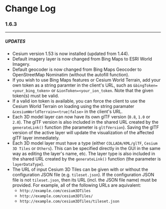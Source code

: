 # Change Log

### 1.6.3
---------

##### UPDATES
* Cesium version 1.53 is now installed (updated from 1.44).
* Default imagery layer is now changed from Bing Maps to ESRI World Imagery.
* Default geocoder is now changed from Bing Maps Geocoder to OpenStreetMap Nominatim
(without the autofill function).
* If you wish to use Bing Maps features or Cesium World Terrain,
add your own token as a string paramter in the client's URL, such as
`&bingToken=<your_bing_token>` or `&ionToken=<your_ion_token`.
Note that the given token(s) must be valid.
* If a valid ion token is available,
you can force the client to use the Cesium World Terrain on loading
using the string paramater `&cesiumWorldTerrain=<true|false>`
in the client's URL.
* Each 3D model layer can now have its own glTF version (`0.8`, `1.0` or `2.0`).
The glTF version is also included in the shared URL created by the `generateLink()` function
(the parameter is `gltfVersion`).
Saving the glTF version of the active layer will update the visualization of the affected glTF layer immediately.
* Each 3D model layer must have a type (either `COLLADA/KML/glTF`, `Cesium 3D Tiles` or `Others`).
This can be specified directly in the GUI in the same way as editing the layer's name, etc.
The layer type is also included in the shared URL created by the `generateLink()` function
(the parameter is `layerDataType`).
* The URL of input Cesium 3D Tiles can be given with or without the configuration JSON file (e.g. `tileset.json`).
If the configuration JSON file is not `tileset.json`, then its URL (incl. the JSON file name) must be provided.
For example, all of the following URLs are aquivalent:
    * `http://example.com/cesium3DTiles`
    * `http://example.com/cesium3DTiles/`
    * `http://example.com/cesium3DTiles/tileset.json`

